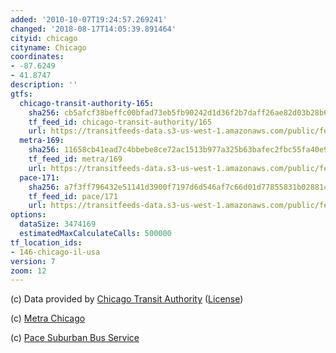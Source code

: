 ```yaml
---
added: '2010-10-07T19:24:57.269241'
changed: '2018-08-17T14:05:39.891464'
cityid: chicago
cityname: Chicago
coordinates:
- -87.6249
- 41.8747
description: ''
gtfs:
  chicago-transit-authority-165:
    sha256: cb5afcf38beffc00bfad73eb5fb90242d1d36f2b7daff26ae82d03b28b65fe23
    tf_feed_id: chicago-transit-authority/165
    url: https://transitfeeds-data.s3-us-west-1.amazonaws.com/public/feeds/chicago-transit-authority/165/20180807/gtfs.zip
  metra-169:
    sha256: 11658cb41ead7c4bbebe8ce72ac1513b977a325b63bafec2fbc55fa40e9a8372
    tf_feed_id: metra/169
    url: https://transitfeeds-data.s3-us-west-1.amazonaws.com/public/feeds/metra/169/20180810/gtfs.zip
  pace-171:
    sha256: a7f3ff796432e51141d3900f7197d6d546af7c66d01d77855831b02881486bdb
    tf_feed_id: pace/171
    url: https://transitfeeds-data.s3-us-west-1.amazonaws.com/public/feeds/pace/171/20180808/gtfs.zip
options:
  dataSize: 3474169
  estimatedMaxCalculateCalls: 500000
tf_location_ids:
- 146-chicago-il-usa
version: 7
zoom: 12
---
```


(c) Data provided by [Chicago Transit Authority](http://www.transitchicago.com/) ([License](http://www.transitchicago.com/downloads/sch_data/developers_license_agreement.htm))

(c) [Metra Chicago](http://www.metrarail.com/)

(c) [Pace Suburban Bus Service](http://www.pacebus.com/)
